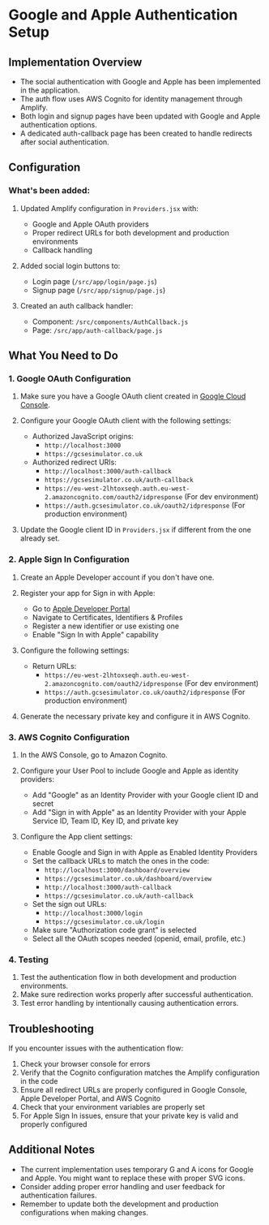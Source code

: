 # Google and Apple Authentication Setup

## Implementation Overview
- The social authentication with Google and Apple has been implemented in the application.
- The auth flow uses AWS Cognito for identity management through Amplify.
- Both login and signup pages have been updated with Google and Apple authentication options.
- A dedicated auth-callback page has been created to handle redirects after social authentication.

## Configuration

### What's been added:
1. Updated Amplify configuration in `Providers.jsx` with:
   - Google and Apple OAuth providers
   - Proper redirect URLs for both development and production environments
   - Callback handling

2. Added social login buttons to:
   - Login page (`/src/app/login/page.js`)
   - Signup page (`/src/app/signup/page.js`)

3. Created an auth callback handler:
   - Component: `/src/components/AuthCallback.js`
   - Page: `/src/app/auth-callback/page.js`

## What You Need to Do

### 1. Google OAuth Configuration
1. Make sure you have a Google OAuth client created in [Google Cloud Console](https://console.cloud.google.com/).
2. Configure your Google OAuth client with the following settings:
   - Authorized JavaScript origins:
     - `http://localhost:3000`
     - `https://gcsesimulator.co.uk`
   - Authorized redirect URIs:
     - `http://localhost:3000/auth-callback`
     - `https://gcsesimulator.co.uk/auth-callback`
     - `https://eu-west-2lhtoxseqh.auth.eu-west-2.amazoncognito.com/oauth2/idpresponse` (For dev environment)
     - `https://auth.gcsesimulator.co.uk/oauth2/idpresponse` (For production environment)

3. Update the Google client ID in `Providers.jsx` if different from the one already set.

### 2. Apple Sign In Configuration
1. Create an Apple Developer account if you don't have one.
2. Register your app for Sign in with Apple:
   - Go to [Apple Developer Portal](https://developer.apple.com/)
   - Navigate to Certificates, Identifiers & Profiles
   - Register a new identifier or use existing one
   - Enable "Sign In with Apple" capability

3. Configure the following settings:
   - Return URLs:
     - `https://eu-west-2lhtoxseqh.auth.eu-west-2.amazoncognito.com/oauth2/idpresponse` (For dev environment)
     - `https://auth.gcsesimulator.co.uk/oauth2/idpresponse` (For production environment)

4. Generate the necessary private key and configure it in AWS Cognito.

### 3. AWS Cognito Configuration
1. In the AWS Console, go to Amazon Cognito.
2. Configure your User Pool to include Google and Apple as identity providers:
   - Add "Google" as an Identity Provider with your Google client ID and secret
   - Add "Sign in with Apple" as an Identity Provider with your Apple Service ID, Team ID, Key ID, and private key

3. Configure the App client settings:
   - Enable Google and Sign in with Apple as Enabled Identity Providers
   - Set the callback URLs to match the ones in the code:
     - `http://localhost:3000/dashboard/overview`
     - `https://gcsesimulator.co.uk/dashboard/overview`
     - `http://localhost:3000/auth-callback`
     - `https://gcsesimulator.co.uk/auth-callback`
   - Set the sign out URLs:
     - `http://localhost:3000/login`
     - `https://gcsesimulator.co.uk/login`
   - Make sure "Authorization code grant" is selected
   - Select all the OAuth scopes needed (openid, email, profile, etc.)

### 4. Testing
1. Test the authentication flow in both development and production environments.
2. Make sure redirection works properly after successful authentication.
3. Test error handling by intentionally causing authentication errors.

## Troubleshooting
If you encounter issues with the authentication flow:

1. Check your browser console for errors
2. Verify that the Cognito configuration matches the Amplify configuration in the code
3. Ensure all redirect URLs are properly configured in Google Console, Apple Developer Portal, and AWS Cognito
4. Check that your environment variables are properly set
5. For Apple Sign In issues, ensure that your private key is valid and properly configured

## Additional Notes
- The current implementation uses temporary G and A icons for Google and Apple. You might want to replace these with proper SVG icons.
- Consider adding proper error handling and user feedback for authentication failures.
- Remember to update both the development and production configurations when making changes.
